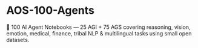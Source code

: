 # AOS-100-Agents
🤖 100 AI Agent Notebooks — 25 AGI + 75 AGS covering reasoning, vision, emotion, medical, finance, tribal NLP &amp; multilingual tasks using small open datasets.
